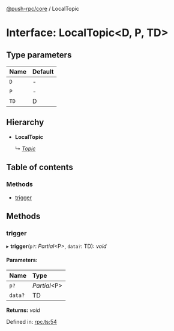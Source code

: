[@push-rpc/core](../README.md) / LocalTopic

# Interface: LocalTopic<D, P, TD\>

## Type parameters

| Name | Default |
| :------ | :------ |
| `D` | - |
| `P` | - |
| `TD` | D |

## Hierarchy

* **LocalTopic**

  ↳ [*Topic*](topic.md)

## Table of contents

### Methods

- [trigger](localtopic.md#trigger)

## Methods

### trigger

▸ **trigger**(`p?`: *Partial*<P\>, `data?`: TD): *void*

#### Parameters:

| Name | Type |
| :------ | :------ |
| `p?` | *Partial*<P\> |
| `data?` | TD |

**Returns:** *void*

Defined in: [rpc.ts:54](https://github.com/vasyas/typescript-rpc/blob/567818c/packages/core/src/rpc.ts#L54)
